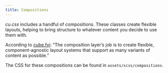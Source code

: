 ```yaml
---
title: Compositions
---
```


*cu.css* includes a handful of compositions. These classes create flexible layouts, helping to bring structure to whatever content you decide to use them with. 

According to [cube.fyi](https://cube.fyi/): “The composition layer’s job is to create flexible, component-agnostic layout systems that support as many variants of content as possible.”

The CSS for these compositions can be found in `assets/scss/compositions`.